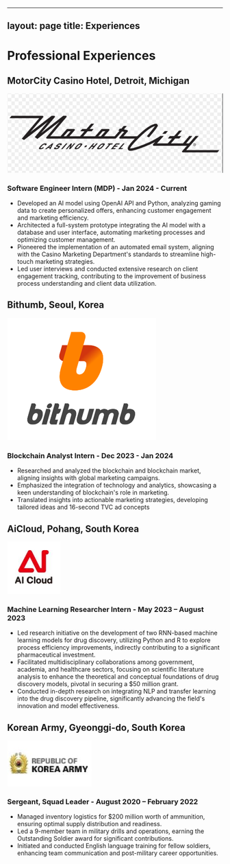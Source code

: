 

---
layout: page
title: Experiences
---

# Professional Experiences

## MotorCity Casino Hotel, Detroit, Michigan
![MotorCity Casino Hotel Logo](/assets/img/motorcity-logo.png)
### Software Engineer Intern (MDP) - Jan 2024 - Current

- Developed an AI model using OpenAI API and Python, analyzing gaming data to create personalized offers, enhancing customer engagement and marketing efficiency.
- Architected a full-system prototype integrating the AI model with a database and user interface, automating marketing processes and optimizing customer management.
- Pioneered the implementation of an automated email system, aligning with the Casino Marketing Department's standards to streamline high-touch marketing strategies.
- Led user interviews and conducted extensive research on client engagement tracking, contributing to the improvement of business process understanding and client data utilization.

## Bithumb, Seoul, Korea
![MotorCity Casino Hotel Logo](/assets/img/bithumb.png)
### Blockchain Analyst Intern - Dec 2023 - Jan 2024

- Researched and analyzed the blockchain and blockchain market, aligning insights with global marketing campaigns.
- Emphasized the integration of technology and analytics, showcasing a keen understanding of blockchain's role in marketing.
- Translated insights into actionable marketing strategies, developing tailored ideas and 16-second TVC ad concepts
  

## AiCloud, Pohang, South Korea
![AiCloud Logo](/assets/img/aicloud-logo.png)
### Machine Learning Researcher Intern - May 2023 – August 2023

- Led research initiative on the development of two RNN-based machine learning models for drug discovery, utilizing Python and R to explore process efficiency improvements, indirectly contributing to a significant pharmaceutical investment.
- Facilitated multidisciplinary collaborations among government, academia, and healthcare sectors, focusing on scientific literature analysis to enhance the theoretical and conceptual foundations of drug discovery models, pivotal in securing a $50 million grant.
- Conducted in-depth research on integrating NLP and transfer learning into the drug discovery pipeline, significantly advancing the field's innovation and model effectiveness.

## Korean Army, Gyeonggi-do, South Korea
![Korean Army Logo](/assets/img/korean-army-logo.png)
### Sergeant, Squad Leader - August 2020 – February 2022

- Managed inventory logistics for $200 million worth of ammunition, ensuring optimal supply distribution and readiness.
- Led a 9-member team in military drills and operations, earning the Outstanding Soldier award for significant contributions.
- Initiated and conducted English language training for fellow soldiers, enhancing team communication and post-military career opportunities.
